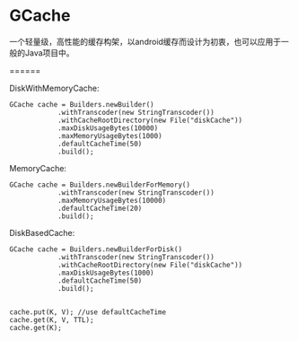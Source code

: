 GCache
======

一个轻量级，高性能的缓存构架，以android缓存而设计为初衷，也可以应用于一般的Java项目中。

======

DiskWithMemoryCache:

	GCache cache = Builders.newBuilder()
				.withTranscoder(new StringTranscoder())
				.withCacheRootDirectory(new File("diskCache"))
				.maxDiskUsageBytes(10000)
				.maxMemoryUsageBytes(1000)
				.defaultCacheTime(50)
				.build();
				
MemoryCache:

	GCache cache = Builders.newBuilderForMemory()
				.withTranscoder(new StringTranscoder())
				.maxMemoryUsageBytes(10000)
				.defaultCacheTime(20)
				.build();
				
DiskBasedCache:

	GCache cache = Builders.newBuilderForDisk()
				.withTranscoder(new StringTranscoder())
				.withCacheRootDirectory(new File("diskCache"))
				.maxDiskUsageBytes(1000)
				.defaultCacheTime(50)
				.build();			
				

	cache.put(K, V); //use defaultCacheTime
	cache.get(K, V, TTL);
	cache.get(K);
